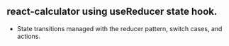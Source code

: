 ## react-calculator using useReducer state hook.
- State transitions managed with the reducer pattern, switch cases, and actions.
